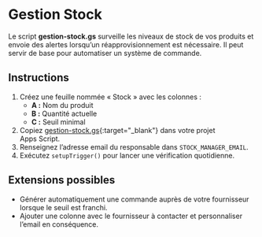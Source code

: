 # Gestion Stock

Le script **gestion-stock.gs** surveille les niveaux de stock de vos produits et envoie des alertes lorsqu’un réapprovisionnement est nécessaire. Il peut servir de base pour automatiser un système de commande.

## Instructions

1. Créez une feuille nommée « Stock » avec les colonnes :
   - **A :** Nom du produit
   - **B :** Quantité actuelle
   - **C :** Seuil minimal
2. Copiez [gestion-stock.gs](../scripts/gestion-stock.gs){:target="_blank"} dans votre projet Apps Script.
3. Renseignez l’adresse email du responsable dans `STOCK_MANAGER_EMAIL`.
4. Exécutez `setupTrigger()` pour lancer une vérification quotidienne.

## Extensions possibles

- Générer automatiquement une commande auprès de votre fournisseur lorsque le seuil est franchi.
- Ajouter une colonne avec le fournisseur à contacter et personnaliser l’email en conséquence.